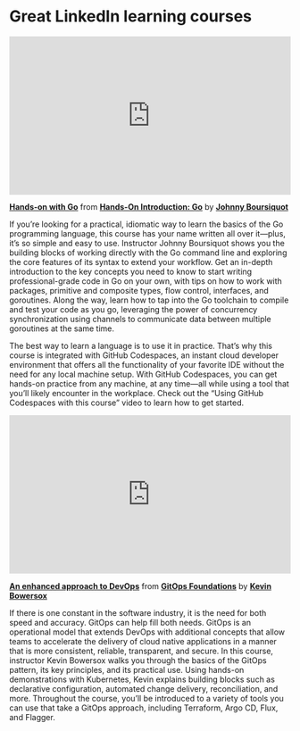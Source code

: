 <h1>Great LinkedIn learning courses</h1>

<div style="position:relative;height:0;padding-bottom:56.25%"><iframe width="640" height="360" src="https://www.linkedin.com/learning/embed/hands-on-introduction-go/hands-on-with-go?autoplay=false&claim=AQHRnnEEjP546AAAAYiqC961DMEmPUxmtkxJzGm3RdCfS8YHRb_17Bnl8piJuJ8otUPwoBuJj78nRwN05HQpDQ5jlJYYSNs5V026iRPQyNYFk5TuBZOMwBaREhtiip_V8pd4wRmSqyJriTKUWykrc9RS-P2bRv2_N2UTqawISFxOeQL37JUEe6aGe2bZ-3ZR0LS01NutRdVeLlzSyIlHTVRxXkIe0reCM47XvXTZTxheo_7bzib7Mldszjp6-Gwtm_-WBpVDxZixCBdYJ6o1TW0g2nHN-0ccXV4QWzGx9_SLwRh5jv9VaZzxiwHiCq2gkssrqTQr53mpqMjKe-7RAT1ADF1Mm_2vJAU07emtnBSHuNUgm_A_k6qxKfxvkl2tK8U3W8rDWIZ0PmooUo3PxVTIsTFRijEHjBK6p1afoXIcxbQ3ECOvJRYuTVDGM40U0Mwmm6pG9VdOZAxo3x48mk8R-D9WBoNJrxXHaTP3SAhVPRd1_yOKRrfxv9Cq_Vx7Tz7ILvDUjl55sLyjx1Y31I7i--bHTJcvkMTFMKOsYwDL40vI1N2Ka8Ktn8J-HUx62CfPAcDqtvi9s-K_OM2G5QX_5QZJTLg0_Al6-rFEWXtkjKc1kv1JHbS3oDHfmMl7qQkNdw8X8w9jQh4HVPMu2fwbzYfINcKyKqE4bTh6_DKyysOP7eBc7IPk3_iJPP8DUGK0fbmHK5CBwo6NrsYucSdWdy87I0pg_Q4zjmQdXCEn9ByYVXNu6KHJen3v1HlT8VOwUbbJnz6tuA1BnuAwxERLF_53JeHEUBjfe0zdI8WRR040Y7Z7qWDYVDhsAWztukG314diiE_WRcUa-OVvT5BNSFbsXxNAC_IYNoaECNJgQgphmpE0HGH59ad43BdksJ9oSbyv7zT9dKA5FqMh607rPevtY2cKGBlI_FT94ri-tDplrGcVs54ktMo5ecLsq9HlyrDke2eLZz2B-pBXsG-NI1K5MZjJnsJW48H8CCVLIjt_KODlqURtpxTL7dezfNLuk4qi_ocF5AGJgMpd_-2-b7RCNHUuf2aXYq2QI2WlHxitCd9338VgX7S4PdRezGh5PgdFJH-sSGEdrJGrujmSm0GScwZw3f7Apzw7f7E2bVjra2KaFwkU4DhvTzRP9uRtXLiuvHg72j90pWPKUQp1nXTamvYzn7KM4z3H3cXBKjTT1N88IGdTPw6GJEd-&lipi=urn%3Ali%3Apage%3Ad_learning_content%3BJNdy1SItQVS7hZifrAifWw%3D%3D&licu" mozallowfullscreen="true" webkitallowfullscreen="true" allowfullscreen="true" frameborder="0" style="position:absolute;width:100%;height:100%;left:0"></iframe></div><p><strong><a href="https://www.linkedin.com/learning/hands-on-introduction-go/hands-on-with-go?trk=embed_lil">Hands-on with Go</a></strong> from <strong><a href="https://www.linkedin.com/learning/hands-on-introduction-go?trk=embed_lil">Hands-On Introduction: Go</a></strong> by <strong><a href="https://www.linkedin.com/learning/instructors/johnny-boursiquot?trk=embed_lil">Johnny Boursiquot</a></strong></p>

If you’re looking for a practical, idiomatic way to learn the basics of the Go programming language, this course has your name written all over it—plus, it’s so simple and easy to use. Instructor Johnny Boursiquot shows you the building blocks of working directly with the Go command line and exploring the core features of its syntax to extend your workflow. Get an in-depth introduction to the key concepts you need to know to start writing professional-grade code in Go on your own, with tips on how to work with packages, primitive and composite types, flow control, interfaces, and goroutines. Along the way, learn how to tap into the Go toolchain to compile and test your code as you go, leveraging the power of concurrency synchronization using channels to communicate data between multiple goroutines at the same time.

The best way to learn a language is to use it in practice. That’s why this course is integrated with GitHub Codespaces, an instant cloud developer environment that offers all the functionality of your favorite IDE without the need for any local machine setup. With GitHub Codespaces, you can get hands-on practice from any machine, at any time—all while using a tool that you’ll likely encounter in the workplace. Check out the “Using GitHub Codespaces with this course” video to learn how to get started.


<div style="position:relative;height:0;padding-bottom:56.25%"><iframe width="640" height="360" src="https://www.linkedin.com/learning/embed/gitops-foundations/an-enhanced-approach-to-devops?autoplay=false&claim=AQFgnhT17JNItgAAAYiqGBSVOAO9PDhOEJU7bD5DPbBPJjqgdQGKfrr9m1F8mwc8_ViC-PZ6Hn7nA6ZxlNS4ZlWbYnJfUwfhd07k98c76O0jGsfJ8Q_d4ASCMvMK8n-9BW_7HCIXnsZM8B4YWtR9G24WA5kEnwKGwyRD1uym1zW2FqmbPQk_xkqZHmLHaRoSHrLA8pPziJcJ2NOrr0XrNb0mhqXpxNC1QPDEHPZyU1SthpZ2iMmjk1Q1Ip1cdKvVEtn_m0wsFeR7I1tl_GjdmDIsstEUz71qgf7N3cBLByDoX4s9jMMf8kIoRz3nNXXG4Xo16DnJM2x17NLMKExhHksxqwrlYG3LHwjktTfCElaibL0lV4liJy9br4JqC2dJMfbweMu9RTNKiwgTQRH1vOAfjOF3nw-72xwRw_yH8n1AtonOawUuDu4Yu8GD7mPGDaadrcdE0XaBSoZivkdRyKIbObaUb_KDx8R5G8bNpXNWyrTvJaD9cCrqYU7sw_QsCNa2BTofSNReom_YTNg0u7kkJnksOSE4Ro4xyvXHg_I6zEi_U_-WUpWRDkrdhYhZ78HKg3zI8sTyi91F5SzGPF14hsTrTj6azq0lRaJP_Ms14WORBrl3HsrjyjwuxtkOaVXD5VUcXF1uHWsCB41woN2TxeCDROF0Gj9MmpliLdvhz7PZjXAFLMdI7wYv8bNDvXjMoS5mPVruCFliJDZyaT5ilwrR0i4CUpQvEaATpsenJ0-t6NIiiPb_MhIF22PmaqbcRLkPH5uyb220ZT4o4yTEMKca3E9VxxqbhETQ9Vj_66c03oMeGWMXRFKrfkhe-K1c8TNd_YCcWyNFDGDAIHLxcxxf5c9vvXg74O9c-KV1hVW_BuxTfIAmCDQv1NfK3VEczMVzVOafK_T9wV0b3s-o74mHSnnAzPI6n6vR2SKv2wa18gFiPQIYnuAD9b3RL0bmj89w4rtLGn6wy0e7fRygMr5tkg6c9f7oqHGcB1Yk_en97DdXnZHjTVCroo_Ms2p0E40x7sgVmG44Dm8aUzMr2T-NBWSksRM2TKp961Djs_uyYFZPBXttJ_OiINoAbdzWdM1L_EkquoQwIFRqtS5a_-aIqcFmmFecfFVrPJe1KqEO9ZgvQY90V5Wg66mBOS2Oa-BavEx94TezMG3TGVaXB8ETSZ7-7XA2BWprMgdkhm_igh9_NoOVVnPAD9Sj&lipi=urn%3Ali%3Apage%3Ad_learning_content%3BUvpyXIcJSsqd%2F4vbnQmiwg%3D%3D&licu" mozallowfullscreen="true" webkitallowfullscreen="true" allowfullscreen="true" frameborder="0" style="position:absolute;width:100%;height:100%;left:0"></iframe></div><p><strong><a href="https://www.linkedin.com/learning/gitops-foundations/an-enhanced-approach-to-devops?trk=embed_lil">An enhanced approach to DevOps</a></strong> from <strong><a href="https://www.linkedin.com/learning/gitops-foundations?trk=embed_lil">GitOps Foundations</a></strong> by <strong><a href="https://www.linkedin.com/learning/instructors/kevin-bowersox?trk=embed_lil">Kevin Bowersox</a></strong></p>

If there is one constant in the software industry, it is the need for both speed and accuracy. GitOps can help fill both needs. GitOps is an operational model that extends DevOps with additional concepts that allow teams to accelerate the delivery of cloud native applications in a manner that is more consistent, reliable, transparent, and secure. In this course, instructor Kevin Bowersox walks you through the basics of the GitOps pattern, its key principles, and its practical use. Using hands-on demonstrations with Kubernetes, Kevin explains building blocks such as declarative configuration, automated change delivery, reconciliation, and more. Throughout the course, you’ll be introduced to a variety of tools you can use that take a GitOps approach, including Terraform, Argo CD, Flux, and Flagger.